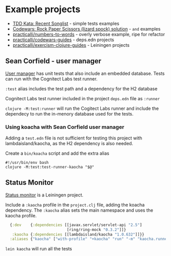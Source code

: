 # Example projects

* [TDD Kata: Recent Songlist](/simple-projects/tdd-kata/recent-songlist.md) - simple tests examples
* [Codewars: Rock Paper Scissors (lizard spock) solution](https://github.com/practicalli/codewars-guides/tree/develop/rock-paper-scissors) - `and` examples
* [practicalli/numbers-to-words](https://github.com/practicalli/numbers-to-words) - overly verbose example, ripe for refactor
* [practicalli/codewars-guides](https://github.com/practicalli/codewars-guides) - deps.edn projects
* [practicalli/exercism-clojure-guides](https://github.com/practicalli/exercism-clojure-guides) - Leiningen projects


## Sean Corfield - user manager

[User manager](https://github.com/seancorfield/usermanager-example) has unit tests that also include an embedded database.  Tests can run with the Cognitect Labs test runner.

`:test` alias includes the test path and a dependency for the H2 database

Cognitect Labs test runner included in the project `deps.edn` file as `:runner`

`clojure -M:test:runner` will run the Cogitect Labs runner and include the dependecy to run the in-menory database used for the tests.


### Using koacha with Sean Corfield user manager
Adding a `test.edn` file is not sufficient for testing this project with lambdaisland/kaocha, as the H2 dependency is also needed.

Create a `bin/koacha` script and add the extra alias

```shell
#!/usr/bin/env bash
clojure -M:test:test-runner-kaocha "$@"
```

<!-- This is failing when using the profiler cli argument, try with profiler added to the test.edn file - same results, one failing test. -->
<!-- Perhaps this is a time sensitive test and profiler trips it up. -->


## Status Monitor
[Status monitor](https://github.com/jr0cket/webapp-status-monitor) is a Leiningen project.

Include a `:kaocha` profile in the `project.clj` file, adding the koacha dependency.  The `:kaocha` alias sets the main namespace and uses the kaocha profile.

```clojure
  {:dev    {:dependencies [[javax.servlet/servlet-api "2.5"]
                           [ring/ring-mock "0.3.2"]]}
   :kaocha {:dependencies [[lambdaisland/kaocha "1.0.632"]]}}
  :aliases {"kaocha" ["with-profile" "+kaocha" "run" "-m" "kaocha.runner"]}
```

`lein kaocha` will run all the tests

<!-- ### Adding deps.edn to status monitor project -->
<!-- Need to add a -main function to the project for deps.edn as the project was using Leiningen ring plugin to run -->
